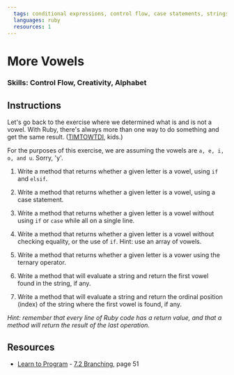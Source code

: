 ```yaml
---
  tags: conditional expressions, control flow, case statements, strings, methods, arrays, timtowtdi
  languages: ruby
  resources: 1
---
```


# More Vowels

### Skills: Control Flow, Creativity, Alphabet

## Instructions

Let's go back to the exercise where we determined what is and is not a vowel. With Ruby, there's always more than one way to do something and get the same result. ([TIMTOWTDI](http://en.wikipedia.org/wiki/There's_more_than_one_way_to_do_it), kids.)

For the purposes of this exercise, we are assuming the vowels are `a, e, i, o, and u`. Sorry, 'y'.

1. Write a method that returns whether a given letter is a vowel, using `if` and `elsif`.

2. Write a method that returns whether a given letter is a vowel, using a case statement.

3. Write a method that returns whether a given letter is a vowel without using `if` or `case` while all on a single line.

4. Write a method that returns whether a given letter is a vowel without checking equality, or the use of `if`. Hint: use an array of vowels.

5. Write a method that returns whether a given letter is a vower using the ternary operator.

6. Write a method that will evaluate a string and return the first vowel found in the string, if any.

7. Write a method that will evaluate a string and return the ordinal position (index) of the string where the first vowel is found, if any.

*Hint: remember that every line of Ruby code has a return value, and that a method will return the result of the last operation.*

## Resources
* [Learn to Program](http://books.flatironschool.com/books/43) - [7.2 Branching](http://books.flatironschool.com/books/43), page 51
